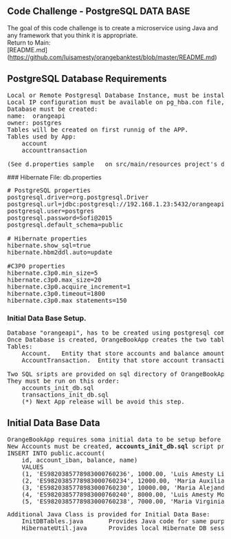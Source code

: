 ## Code Challenge - PostgreSQL DATA BASE
The goal of this code challenge is to create a microservice using Java and any framework that you think it is
appropriate.</br>
Return to Main: </br>
[README.md] (https://github.com/luisamesty/orangebanktest/blob/master/README.md)

## PostgreSQL Database Requirements
<pre>
Local or Remote Postgresql Database Instance, must be installed and service running.
Local IP configuration must be available on pg_hba.con file, in order to accept request from the IP address of the Test PC.
Database must be created:
name:  orangeapi
owner: postgres
Tables will be created on first runnig of the APP.
Tables used by App:
    account
    accounttransaction

(See d.properties sample   on src/main/resources project's directory) 
</pre>
### Hibernate File:  db.properties
<pre>
# PostgreSQL properties
postgresql.driver=org.postgresql.Driver
postgresql.url=jdbc:postgresql://192.168.1.23:5432/orangeapi
postgresql.user=postgres
postgresql.password=Sofi@2015
postgresql.default_schema=public

# Hibernate properties
hibernate.show_sql=true
hibernate.hbm2ddl.auto=update

#C3P0 properties
hibernate.c3p0.min_size=5
hibernate.c3p0.max_size=20
hibernate.c3p0.acquire_increment=1
hibernate.c3p0.timeout=1800
hibernate.c3p0.max_statements=150
</pre>
### Initial Data Base Setup.
<pre>
Database "orangeapi", has to be created using postgresql command lines, or any PG Administrator. (Recommended PGAdmin).
Once Database is created, OrangeBookApp creates the two tables, than will be used on test exercises.
Tables:
    Account.   Entity that store accounts and balance amount.
    AccountTransaction.  Entity that store account transaction processed.

Two SQL sripts are provided on sql directory of OrangeBookApp project, for additional Database settings. 
They must be run on this order:
    accounts_init_db.sql
    transactions_init_db.sql
    (*) Next App release will be avoid this step.
</pre>
## Initial Data Base Data
<pre>
OrangeBookApp requires soma initial data to be setup before running transaction tests.
New Accounts must be created, <b>accounts_init_db.sql</b> script provides sample initial accounts values. 
INSERT INTO public.account(
	id, account_iban, balance, name)
	VALUES 
	(1, 'ES9820385778983000760236', 1000.00, 'Luis Amesty Linares'),
	(2, 'ES9820385778983000760234', 12000.00, 'Maria Auxiliadora Amesty'),
	(3, 'ES9820385778983000760230', 10000.00, 'Maria Alejandra Amesty'),
	(4, 'ES9820385778983000760240', 8000.00, 'Luis Amesty Morello'),
	(5, 'ES9820385778983000760238', 7000.00, 'Maria Virginia Linares') ;
</pre>
<pre>
Additional Java Class is provided for Initial Data Base:
    InitDBTables.java       Provides Java code for same purpose.
    HibernateUtil.java      Provides local Hibernate DB session.
</pre>